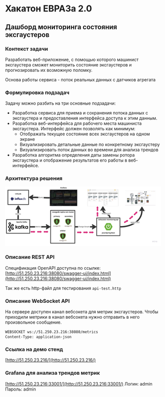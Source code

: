 # Хакатон ЕВРАЗа 2.0

## Дашборд мониторинга состояния эксгаустеров

### Контекст задачи

Разработать веб-приложение, с помощью которого машинист эксгаустера сможет мониторить состояние эксгаустеров и прогнозировать их возможную поломку.

Основа работы сервиса - поток реальных данных с датчиков агрегата

### Формулировка подзадач

Задачу можно разбить на три основные подзадачи:

- Разработка сервиса для приема и сохранения потока данных с эксгаустера и предоставления интерфейса доступа к этим данным.
- Разработка веб-интерфейса для рабочего места машиниста эксгаустера. Интерфейс должен позволять как минимум:
  - Отображать текущее состояние всех эксгаустеров на одном экране
  - Визуализировать детальные данные по конкретному эксгаустеру
  - Визуализировать поток данных во времени для анализа трендов
- Разработка алгоритма определения даты замены ротора эксгаустера и отображение результатов его работы в веб-интерфейсе.

### Архитектура решения

![img](schema.jpg)

### Описание REST API

Спецификация OpenAPI доступна по ссылке: [http://51.250.23.216:38080/swagger-ui/index.html](http://51.250.23.216:38080/swagger-ui/index.html)

Так же есть http-файл для тестирования ```api-test.http```

### Описание WebSocket API
На сервере доступен канал вебсокета для метрик эксгаустеров.
Чтобы приходили метрики в канал вебсокета нужно отправить в него произвольное сообщение.

```http request
WEBSOCKET ws://51.250.23.216:38080/metrics
Content-Type: application-json
```

### Ссылка на демо стенд
[http://51.250.23.216/](http://51.250.23.216/)

### Grafana для анализа трендов метрик
[http://51.250.23.216:33001/](http://51.250.23.216:33001/)
Логин: admin
Пароль: admin